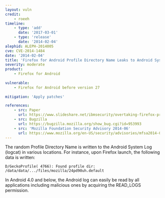 ```yaml
---
layout: vuln
credit: 
    - roeeh
timeline:
    - type: 'add'
      date: '2017-03-01'
    - type: 'release'
      date: '2014-02-04' 
alephid: ALEPH-2014005
cve: CVE-2014-1484
date: '2014-02-04'
title: 'Firefox for Android Profile Directory Name Leaks to Android System Log'
severity: moderate
product:
    - Firefox for Android
    
vulnerable:
    - Firefox for Android before version 27
    
mitigation: 'Apply patches'

references:
    - src: Paper
      url: https://www.slideshare.net/ibmsecurity/overtaking-firefox-profiles-vulnerabilities-in-firefox-for-android
    - src: Bugzilla
      url: https://bugzilla.mozilla.org/show_bug.cgi?id=953993
    - src: 'Mozilla Foundation Security Advisory 2014-06'
      url: https://www.mozilla.org/en-US/security/advisories/mfsa2014-06/
---
```

The random Profile Directory Name is written to the Android System Log (logcat) in various locations.
For instance, upon Firefox launch, the following data is written:
```terminal
D/GeckoProfile( 4766): Found profile dir: /data/data/.../files/mozilla/24pd90uh.default
```
In Android 4.0 and below, the Android log can easily be read by all applications including malicious ones
by acquiring the READ_LOGS permission.